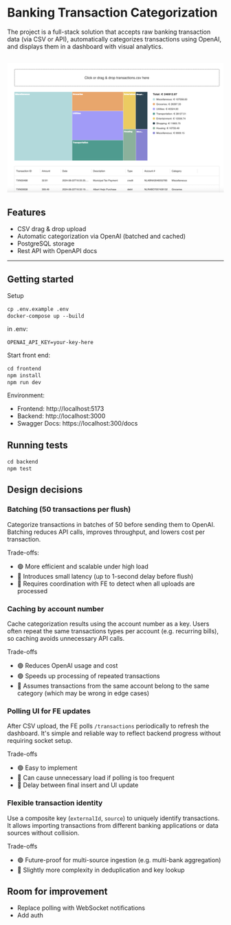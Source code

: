 # Banking Transaction Categorization
The project is a full-stack solution that accepts raw banking transaction data (via CSV or API), automatically categorizes transactions using OpenAI, and displays them in a dashboard with visual analytics.

![App screenshot](./screenshot.png)
---

## Features
- CSV drag & drop upload
- Automatic categorization via OpenAI (batched and cached)
- PostgreSQL storage
- Rest API with OpenAPI docs

---

## Getting started

Setup
```
cp .env.example .env
docker-compose up --build
```
in .env:
```
OPENAI_API_KEY=your-key-here
```
Start front end:
```
cd frontend
npm install
npm run dev
```
Environment:
- Frontend: http://localhost:5173
- Backend: http://localhost:3000
- Swagger Docs: https://localhost:300/docs

## Running tests
```
cd backend
npm test
```

## Design decisions

### Batching (50 transactions per flush)
Categorize transactions in batches of 50 before sending them to OpenAI. Batching reduces API calls, improves throughput, and lowers cost per transaction.

Trade-offs:
- 🟢 More efficient and scalable under high load
- 🔴 Introduces small latency (up to 1-second delay before flush)
- 🔴 Requires coordination with FE to detect when all uploads are processed 

### Caching by account number
Cache categorization results using the account number as a key. Users often repeat the same transactions types per account (e.g. recurring bills), so caching avoids unnecessary API calls.

Trade-offs
- 🟢 Reduces OpenAI usage and cost
- 🟢 Speeds up processing of repeated transactions
- 🔴 Assumes transactions from the same account belong to the same category (which may be wrong in edge cases)

### Polling UI for FE updates

After CSV upload, the FE polls `/transactions` periodically to refresh the dashboard. It's simple and reliable way to reflect backend progress without requiring socket setup.

Trade-offs
- 🟢 Easy to implement
- 🔴 Can cause unnecessary load if polling is too frequent
- 🔴 Delay between final insert and UI update

### Flexible transaction identity
Use a composite key (`externalId`, `source`) to uniquely identify transactions. It allows importing transactions from different banking applications or data sources without collision.

Trade-offs
- 🟢 Future-proof for multi-source ingestion (e.g. multi-bank aggregation)
- 🔴 Slightly more complexity in deduplication and key lookup

## Room for improvement
- Replace polling with WebSocket notifications
- Add auth